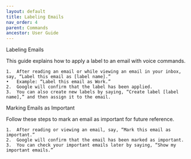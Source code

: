 ```yaml
---
layout: default
title: Labeling Emails
nav_order: 4
parent: Commands
ancestor: User Guide
---
```


Labeling Emails

This guide explains how to apply a label to an email with voice commands.

	1.	After reading an email or while viewing an email in your inbox, say, “Label this email as [label name].”
	•	Example: “Label this email as Work.”
	2.	Google will confirm that the label has been applied.
	3.	You can also create new labels by saying, “Create label [label name],” and then assign it to the email.

Marking Emails as Important

Follow these steps to mark an email as important for future reference.

	1.	After reading or viewing an email, say, “Mark this email as important.”
	2.	Google will confirm that the email has been marked as important.
	3.	You can check your important emails later by saying, “Show my important emails.”